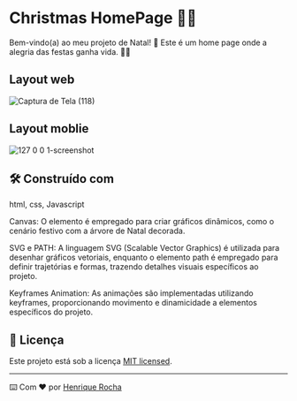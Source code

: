 
# Christmas HomePage 🎄✨

Bem-vindo(a)  ao meu projeto de Natal! 🌟 Este é um home page onde a alegria das festas ganha vida. 🎅✨

## Layout web
![Captura de Tela (118)](https://github.com/Rochadevj/Christmas_home_page/assets/81716008/bd8de574-85bc-4e0d-815d-b0fb3e47c499)

## Layout moblie
![127 0 0 1-screenshot](https://github.com/Rochadevj/Christmas_home_page/assets/81716008/fabcdb3c-7b52-4bc6-84e7-ba25d8a76cdd)

## 🛠️ Construído com

html, css, Javascript

Canvas: O elemento <canvas> é empregado para criar gráficos dinâmicos, como o cenário festivo com a árvore de Natal decorada.

SVG e PATH: A linguagem SVG (Scalable Vector Graphics) é utilizada para desenhar gráficos vetoriais, enquanto o elemento path é empregado para definir trajetórias e formas, trazendo detalhes visuais específicos ao projeto.

Keyframes Animation: As animações são implementadas utilizando keyframes, proporcionando movimento e dinamicidade a elementos específicos do projeto.

## 📄 Licença

Este projeto está sob a licença [MIT licensed](./LICENSE).


---
⌨️ Com ❤️ por [Henrique Rocha](https://www.linkedin.com/in/henrique-rocha-389609287/) 
